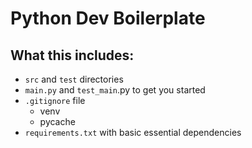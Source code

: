 # Python Dev Boilerplate

## What this includes:
 - `src` and `test` directories
 - `main.py` and `test_main`.py to get you started
 - `.gitignore` file
    - venv
    - pycache
 - `requirements.txt` with basic essential dependencies
